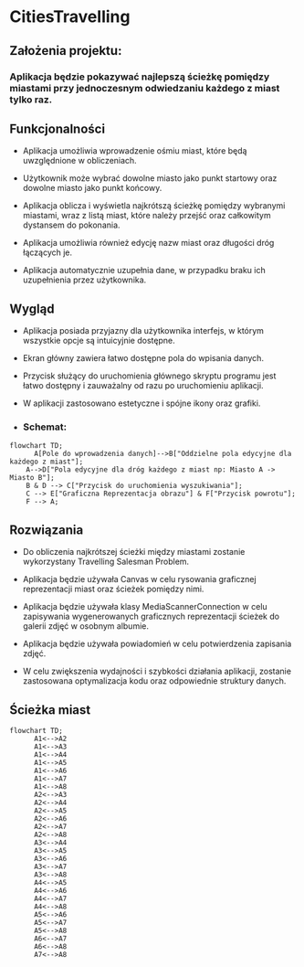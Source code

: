 # CitiesTravelling

## Założenia projektu:
### Aplikacja będzie pokazywać najlepszą ścieżkę pomiędzy miastami przy jednoczesnym odwiedzaniu każdego z miast tylko raz.

## Funkcjonalności

- Aplikacja umożliwia wprowadzenie ośmiu miast, które będą uwzględnione w obliczeniach.

- Użytkownik może wybrać dowolne miasto jako punkt startowy oraz dowolne miasto jako punkt końcowy.

- Aplikacja oblicza i wyświetla najkrótszą ścieżkę pomiędzy wybranymi miastami, wraz z listą miast, które należy przejść oraz całkowitym dystansem do pokonania.

- Aplikacja umożliwia również edycję nazw miast oraz długości dróg łączących je.

- Aplikacja automatycznie uzupełnia dane, w przypadku braku ich uzupełnienia przez użytkownika.

## Wygląd


- Aplikacja posiada przyjazny dla użytkownika interfejs, w którym wszystkie opcje są intuicyjnie dostępne.

- Ekran główny zawiera łatwo dostępne pola do wpisania danych.

- Przycisk służący do uruchomienia głównego skryptu programu jest łatwo dostępny i zauważalny od razu po uruchomieniu aplikacji.

- W aplikacji zastosowano estetyczne i spójne ikony oraz grafiki.

- ### Schemat:
```mermaid
flowchart TD;
      A[Pole do wprowadzenia danych]-->B["Oddzielne pola edycyjne dla każdego z miast"];
    A-->D["Pola edycyjne dla dróg każdego z miast np: Miasto A -> Miasto B"];
    B & D --> C["Przycisk do uruchomienia wyszukiwania"];
    C --> E["Graficzna Reprezentacja obrazu"] & F["Przycisk powrotu"];
    F --> A;
```


## Rozwiązania

- Do obliczenia najkrótszej ścieżki między miastami zostanie wykorzystany Travelling Salesman Problem.

- Aplikacja będzie używała Canvas w celu rysowania graficznej reprezentacji miast oraz ścieżek pomiędzy nimi.

- Aplikacja będzie używała klasy MediaScannerConnection w celu zapisywania wygenerowanych graficznych reprezentacji ścieżek do galerii zdjęć w osobnym albumie.

- Aplikacja będzie używała powiadomień w celu potwierdzenia zapisania zdjęć.

- W celu zwiększenia wydajności i szybkości działania aplikacji, zostanie zastosowana optymalizacja kodu oraz odpowiednie struktury danych.

## Ścieżka miast

```mermaid
flowchart TD;
      A1<-->A2
      A1<-->A3
      A1<-->A4
      A1<-->A5
      A1<-->A6
      A1<-->A7
      A1<-->A8
      A2<-->A3
      A2<-->A4
      A2<-->A5
      A2<-->A6
      A2<-->A7
      A2<-->A8
      A3<-->A4
      A3<-->A5
      A3<-->A6
      A3<-->A7
      A3<-->A8
      A4<-->A5
      A4<-->A6
      A4<-->A7
      A4<-->A8
      A5<-->A6
      A5<-->A7
      A5<-->A8
      A6<-->A7
      A6<-->A8
      A7<-->A8

```